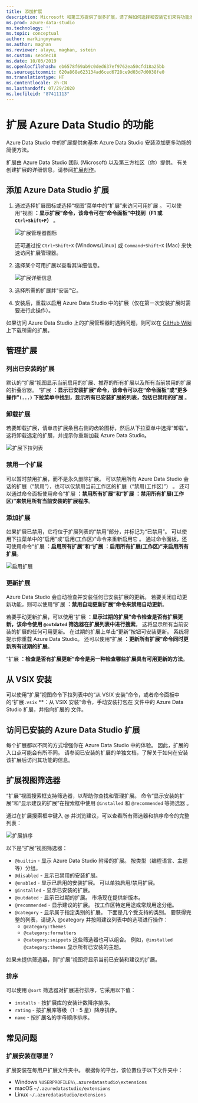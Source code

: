 ```yaml
---
title: 添加扩展
description: Microsoft 和第三方提供了很多扩展，请了解如何选择和安装它们来将功能添加到 Azure Data Studio。
ms.prod: azure-data-studio
ms.technology: ''
ms.topic: conceptual
author: markingmyname
ms.author: maghan
ms.reviewer: alayu, maghan, sstein
ms.custom: seodec18
ms.date: 10/03/2019
ms.openlocfilehash: eb6578f69ab9c0ded637ef9762ea50cfd18a25bb
ms.sourcegitcommit: 620a868e623134ad6ced6728ce9d03d7d0038fe0
ms.translationtype: HT
ms.contentlocale: zh-CN
ms.lasthandoff: 07/29/2020
ms.locfileid: "87411113"
---
```

# <a name="extend-the-functionality-of-azure-data-studio"></a>扩展 Azure Data Studio 的功能

Azure Data Studio 中的扩展提供向基本 Azure Data Studio 安装添加更多功能的简便方法。

扩展由 Azure Data Studio 团队 (Microsoft) 以及第三方社区（你）提供。 有关创建扩展的详细信息，请参阅[扩展创作](extension-authoring.md)。

## <a name="add-azure-data-studio-extensions"></a>添加 Azure Data Studio 扩展

1. 通过选择扩展图标或选择“视图”菜单中的“扩展”来访问可用扩展 。 可以使用“视图 **：显示扩展”命令，该命令可在“命令面板”中找到（F1 或 `Ctrl+Shift+P`）** 。

    ![扩展管理器图标](media/extensions/extension-manager-icon.png)

    还可通过按 `Ctrl+Shift+X` (Windows/Linux) 或 `Command+Shift+X` (Mac) 来快速访问扩展管理器。

2. 选择某个可用扩展以查看其详细信息。

    ![扩展详细信息](media/extensions/extension-details.png)

3. 选择所需的扩展并“安装”它。

4. 安装后，重载以启用 Azure Data Studio 中的扩展（仅在第一次安装扩展时需要进行此操作）。

如果访问 Azure Data Studio 上的扩展管理器时遇到问题，则可以在 [GitHub Wiki](https://github.com/microsoft/azuredatastudio/wiki/List-of-Extensions) 上下载所需的扩展。


## <a name="manage-extensions"></a>管理扩展 

### <a name="list-installed-extensions"></a>列出已安装的扩展 

默认的“扩展”视图显示当前启用的扩展、推荐的所有扩展以及所有当前禁用的扩展的折叠容器。 “扩展 **：显示已安装扩展”命令，该命令可以在“命令面板”或“更多操作”`(...)` 下拉菜单中找到，显示所有已安装扩展的列表，包括已禁用的扩展**  。

### <a name="uninstall-an-extension"></a>卸载扩展

若要卸载扩展，请单击扩展条目右侧的齿轮图标，然后从下拉菜单中选择“卸载”。 这将卸载选定的扩展，并提示你重新加载 Azure Data Studio。

 ![扩展下拉列表](media/extensions/extension-gear-dropdown.png)

### <a name="disable-an-extension"></a>禁用一个扩展

可以暂时禁用扩展，而不是永久删除扩展。 可以禁用所有 Azure Data Studio 会话的扩展（“禁用”），也可以仅禁用当前工作区的扩展（“禁用(工作区)”） 。 还可以通过命令面板使用命令“扩展 **：禁用所有扩展”和“扩展** **：禁用所有扩展(工作区)”来禁用所有当前安装的扩展程序**。

### <a name="enable-an-extension"></a>添加扩展 

如果扩展已禁用，它将位于扩展列表的“禁用”部分，并标记为“已禁用”。 可以使用下拉菜单中的“启用”或“启用(工作区)”命令来重新启用它 。 通过命令面板，还可使用命令“扩展 **：启用所有扩展”和“扩展** **：启用所有扩展(工作区)”来启用所有扩展**。 

![启用扩展](media/extensions/extensions-enable.png)

### <a name="updating-an-extension"></a>更新扩展

Azure Data Studio 会自动检查并安装任何已安装扩展的更新。 若要关闭自动更新功能，则可以使用“扩展 **：禁用自动更新扩展”命令来禁用自动更新**。 

若要手动更新扩展，可以使用“扩展 **：显示过期的扩展”命令检查是否有扩展更新，该命令使用 `@outdated` 筛选器在扩展列表中进行搜索**。 这将显示所有当前安装的扩展的任何可用更新。 在过期的扩展上单击“更新”按钮可安装更新。 系统将提示你重载 Azure Data Studio。 还可以使用“扩展 **：更新所有扩展”命令同时更新所有过期的扩展**。

“扩展 **：检查是否有扩展更新”命令是另一种检查哪些扩展具有可用更新的方法**。

## <a name="install-from-a-vsix"></a>从 VSIX 安装

可以使用“扩展”视图命令下拉列表中的“从 VSIX 安装”命令，或者命令面板中的“扩展`.vsix` **：从 VSIX 安装”命令，手动安装打包在  文件中的 Azure Data Studio 扩展，并指向扩展的  文件。

## <a name="access-installed-azure-data-studio-extensions"></a>访问已安装的 Azure Data Studio 扩展

每个扩展都以不同的方式增强你在 Azure Data Studio 中的体验。 因此，扩展的入口点可能会有所不同。 请参阅已安装的扩展的单独文档，了解关于如何在安装该扩展后访问其功能的信息。

## <a name="extensions-view-filters"></a>扩展视图筛选器

“扩展”视图搜索框支持筛选器，以帮助你查找和管理扩展。 命令“显示安装的扩展”和“显示建议的扩展”在搜索框中使用 `@installed` 和 `@recommended` 等筛选器 。

通过在扩展搜索框中键入 @ 并浏览建议，可以查看所有筛选器和排序命令的完整列表：

![扩展排序](media/extensions/extension-sort.png)

以下是“扩展”视图筛选器：

- `@builtin` - 显示 Azure Data Studio 附带的扩展。 按类型（编程语言、主题等）分组。
- `@disabled` - 显示已禁用的安装扩展。
- `@enabled` - 显示已启用的安装扩展。 可以单独启用/禁用扩展。
- `@installed` - 显示已安装的扩展。
- `@outdated` - 显示已过期的扩展。 市场现在提供新版本。
- `@recommended` - 显示建议的扩展。 按工作区特定用途或常规用途分组。
- `@category` - 显示属于指定类别的扩展。 下面是几个受支持的类别。 要获得完整的列表，请键入 @category 并按照建议列表中的选项进行操作：
    - `@category:themes`
    - `@category:formatters`
    - `@category:snippets` 这些筛选器也可以组合。 例如，`@installed @category:themes` 显示所有已安装的主题。

如果未提供筛选器，则“扩展”视图将显示当前已安装和建议的扩展。

### <a name="sorting"></a>排序 
可以使用 `@sort` 筛选器对扩展进行排序，它采用以下值：

- `installs` - 按扩展库的安装计数降序排序。
- `rating` - 按扩展库等级（1 - 5 星）降序排序。
- `name` - 按扩展名的字母顺序排序。

## <a name="common-questions"></a>常见问题

### <a name="where-are-extensions-installed"></a>扩展安装在哪里？ 
扩展安装在每用户扩展文件夹中。 根据你的平台，该位置位于以下文件夹中：

- Windows `%USERPROFILE%\.azuredatastudio\extensions`
- macOS `~/.azuredatastudio/extensions`
- Linux `~/.azuredatastudio/extensions`
